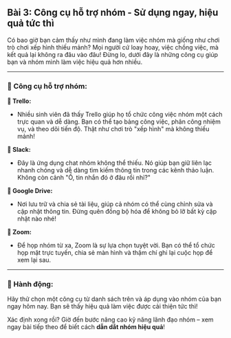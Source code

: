 ## Bài 3: Công cụ hỗ trợ nhóm - Sử dụng ngay, hiệu quả tức thì

Có bao giờ bạn cảm thấy như mình đang làm việc nhóm mà giống như chơi trò chơi xếp hình thiếu mảnh? Mọi người cứ loay hoay, việc chồng việc, mà kết quả lại không ra đâu vào đâu! Đừng lo, dưới đây là những công cụ giúp bạn và nhóm mình làm việc hiệu quả hơn nhiều.

---

### 📌 Công cụ hỗ trợ nhóm:

**🔹 Trello:**
- Nhiều sinh viên đã thấy Trello giúp họ tổ chức công việc nhóm một cách trực quan và dễ dàng. Bạn có thể tạo bảng công việc, phân công nhiệm vụ, và theo dõi tiến độ. Thật như chơi trò "xếp hình" mà không thiếu mảnh!

**🔹 Slack:**
- Đây là ứng dụng chat nhóm không thể thiếu. Nó giúp bạn giữ liên lạc nhanh chóng và dễ dàng tìm kiếm thông tin trong các kênh thảo luận. Không còn cảnh "Ồ, tin nhắn đó ở đâu rồi nhỉ?"

**🔹 Google Drive:**
- Nơi lưu trữ và chia sẻ tài liệu, giúp cả nhóm có thể cùng chỉnh sửa và cập nhật thông tin. Đừng quên đồng bộ hóa để không bỏ lỡ bất kỳ cập nhật nào nhé!

**🔹 Zoom:**
- Để họp nhóm từ xa, Zoom là sự lựa chọn tuyệt vời. Bạn có thể tổ chức họp mặt trực tuyến, chia sẻ màn hình và thậm chí ghi lại cuộc họp để xem lại sau.

---

### 🚀 Hành động:

Hãy thử chọn một công cụ từ danh sách trên và áp dụng vào nhóm của bạn ngay hôm nay. Bạn sẽ thấy hiệu quả làm việc được cải thiện tức thì!

Xác định xong rồi? Giờ đến bước nâng cao kỹ năng lãnh đạo nhóm – xem ngay bài tiếp theo để biết cách **dẫn dắt nhóm hiệu quả**!